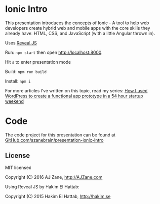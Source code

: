 # Ionic Intro

This presentation introduces the concepts of Ionic - A tool to help web developers create hybrid web and mobile apps with the core skills they already have: HTML, CSS, and JavaScript (with a little Angular thrown in).

Uses [Reveal.JS](https://github.com/hakimel/reveal.js/)

Run: `npm start` then open [http://localhost:8000](http://localhost:8000).

Hit `s` to enter presentation mode

Build: `npm run build`

Install: `npm i`

For more articles I've written on this topic, read my series: [How I used WordPress to create a functional app prototype in a 54 hour startup weekend](http://azanebrain.github.io/news/startup-weekend-winter-2015/)

# Code

The code project for this presentation can be found at [GitHub.com/azanebrain/presentation-ionic-intro](https://github.com/azanebrain/presentation-ionic-intro)

## License

MIT licensed

Copyright (C) 2016 AJ Zane, http://AJZane.com

Using Reveal JS by Hakim El Hattab:

Copyright (C) 2015 Hakim El Hattab, http://hakim.se
